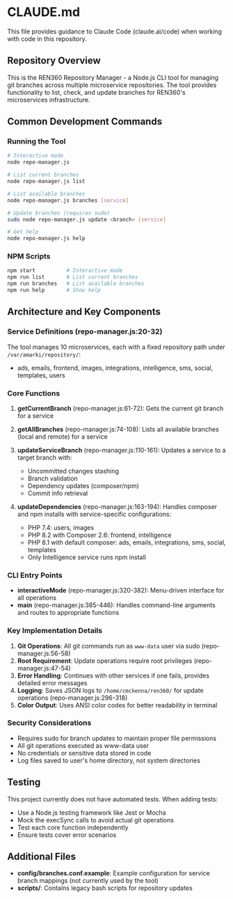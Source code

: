 # CLAUDE.md

This file provides guidance to Claude Code (claude.ai/code) when working with code in this repository.

## Repository Overview

This is the REN360 Repository Manager - a Node.js CLI tool for managing git branches across multiple microservice repositories. The tool provides functionality to list, check, and update branches for REN360's microservices infrastructure.

## Common Development Commands

### Running the Tool
```bash
# Interactive mode
node repo-manager.js

# List current branches
node repo-manager.js list

# List available branches
node repo-manager.js branches [service]

# Update branches (requires sudo)
sudo node repo-manager.js update <branch> [service]

# Get help
node repo-manager.js help
```

### NPM Scripts
```bash
npm start          # Interactive mode
npm run list       # List current branches
npm run branches   # List available branches
npm run help       # Show help
```

## Architecture and Key Components

### Service Definitions (repo-manager.js:20-32)
The tool manages 10 microservices, each with a fixed repository path under `/var/amarki/repository/`:
- ads, emails, frontend, images, integrations, intelligence, sms, social, templates, users

### Core Functions

1. **getCurrentBranch** (repo-manager.js:61-72): Gets the current git branch for a service
2. **getAllBranches** (repo-manager.js:74-108): Lists all available branches (local and remote) for a service
3. **updateServiceBranch** (repo-manager.js:110-161): Updates a service to a target branch with:
   - Uncommitted changes stashing
   - Branch validation
   - Dependency updates (composer/npm)
   - Commit info retrieval

4. **updateDependencies** (repo-manager.js:163-194): Handles composer and npm installs with service-specific configurations:
   - PHP 7.4: users, images
   - PHP 8.2 with Composer 2.6: frontend, intelligence
   - PHP 8.1 with default composer: ads, emails, integrations, sms, social, templates
   - Only Intelligence service runs npm install

### CLI Entry Points

- **interactiveMode** (repo-manager.js:320-382): Menu-driven interface for all operations
- **main** (repo-manager.js:385-446): Handles command-line arguments and routes to appropriate functions

### Key Implementation Details

1. **Git Operations**: All git commands run as `www-data` user via sudo (repo-manager.js:56-58)
2. **Root Requirement**: Update operations require root privileges (repo-manager.js:47-54)
3. **Error Handling**: Continues with other services if one fails, provides detailed error messages
4. **Logging**: Saves JSON logs to `/home/cmckenna/ren360/` for update operations (repo-manager.js:296-318)
5. **Color Output**: Uses ANSI color codes for better readability in terminal

### Security Considerations

- Requires sudo for branch updates to maintain proper file permissions
- All git operations executed as www-data user
- No credentials or sensitive data stored in code
- Log files saved to user's home directory, not system directories

## Testing

This project currently does not have automated tests. When adding tests:
- Use a Node.js testing framework like Jest or Mocha
- Mock the execSync calls to avoid actual git operations
- Test each core function independently
- Ensure tests cover error scenarios

## Additional Files

- **config/branches.conf.example**: Example configuration for service branch mappings (not currently used by the tool)
- **scripts/**: Contains legacy bash scripts for repository updates